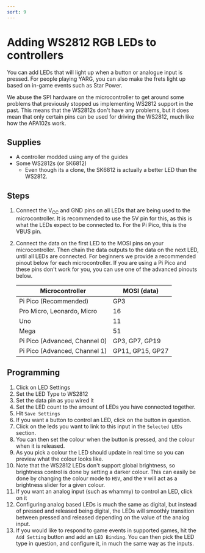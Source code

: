 ```yaml
---
sort: 9
---
```


# Adding WS2812 RGB LEDs to controllers

You can add LEDs that will light up when a button or analogue input is pressed. For people playing YARG, you can also make the frets light up based on in-game events such as Star Power.

We abuse the SPI hardware on the microcontroller to get around some problems that previously stopped us implementing WS2812 support in the past. This means that the WS2812s don't have any problems, but it does mean that only certain pins can be used for driving the WS2812, much like how the APA102s work.

## Supplies

- A controller modded using any of the guides
- Some WS2812s (or SK6812)
  - Even though its a clone, the SK6812 is actually a better LED than the WS2812.

## Steps

1. Connect the V<sub>CC</sub> and GND pins on all LEDs that are being used to the microcontroller. It is recommended to use the 5V pin for this, as this is what the LEDs expect to be connected to. For the Pi Pico, this is the VBUS pin.
2. Connect the data on the first LED to the MOSI pins on your microcontroller. Then chain the data outputs to the data on the next LED, until all LEDs are connected.
   For beginners we provide a recommended pinout below for each microcontroller. 
   If you are using a Pi Pico and these pins don't work for you, you can use one of the advanced pinouts below.

   | Microcontroller               | MOSI (data)        |
   | ----------------------------- | ---------------- |
   | Pi Pico (Recommended)         | GP3              |
   | Pro Micro, Leonardo, Micro    | 16               |
   | Uno                           | 11               |
   | Mega                          | 51               |
   | Pi Pico (Advanced, Channel 0) | GP3, GP7, GP19   |
   | Pi Pico (Advanced, Channel 1) | GP11, GP15, GP27 |

## Programming

1. Click on LED Settings
2. Set the LED Type to WS2812
3. Set the data pin as you wired it
5. Set the LED count to the amount of LEDs you have connected together.
8. Hit `Save Settings`
7. If you want a button to control an LED, click on the button in question. 
8. Click on the leds you want to link to this input in the `Selected LEDs` section.
9. You can then set the colour when the button is pressed, and the colour when it is released.
10. As you pick a colour the LED should update in real time so you can preview what the colour looks like.
11. Note that the WS2812 LEDs don't support global brightness, so brightness control is done by setting a darker colour. This can easily be done by changing the colour mode to `HSV`, and the `V` will act as a brightness slider for a given colour.
12. If you want an analog input (such as whammy) to control an LED, click on it
13. Configuring analog based LEDs is much the same as digital, but instead of pressed and released being digital, the LEDs will smoothly transition between pressed and released depending on the value of the analog input.
14. If you would like to respond to game events in supported games, hit the `Add Setting` button and add an `LED Binding`. You can then pick the LED type in question, and configure it, in much the same way as the inputs.